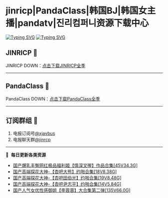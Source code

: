 # jinricp|PandaClass|韩国BJ|韩国女主播|pandatv|진리컴퍼니资源下载中心   
[![Typing SVG](https://readme-typing-svg.herokuapp.com?font=Fira+Code&pause=1000&center=true&vCenter=true&random=true&width=435&lines=所有链接都需要翻墙访问)](https://jinri-cp.neocities.org/free.html)
[![Typing SVG](https://readme-typing-svg.herokuapp.com?font=Fira+Code&pause=1000&center=true&vCenter=true&random=true&width=435&lines=点击进入福利资源下载中心)](https://pandaclass.neocities.org/)
## JINRICP 👋   
JINRICP DOWN：[点击下载JINRICP全季](https://mypikpak.com/s/VODz7HXQoqcX0UrvaXfDtFoPo1)
****
## PandaClass 💯   
PandaClass DOWN：[点击下载PandaClass全季](https://mypikpak.com/s/VOKOTZkoEnkyvCnELVSquM97o1)   
****
## 订阅群组 🔞
1. 电报订阅号[@xjavbus](https://t.me/xjavbus)
2. 电报聊天群[@jinrcp](https://t.me/jinrcp)
**** 
📕 &nbsp;**每日更新各类资源**
<!-- BLOG-POST-LIST:START -->
- [国产爆乳丰臀网红极品福利姬【情深叉喔】作品合集[45V34.3G]](https://fuli.rulel.com/480.html)
- [国产高端探花大神-【杏吧大熊】约啪合集[18V8.38G]](https://fuli.rulel.com/479.html)
- [国产高端探花大神-【杏吧田伯光】约啪合集[19V8.48G]](https://fuli.rulel.com/478.html)
- [国产高端探花大神-【杏吧尹志平】约啪合集[14V5.84G]](https://fuli.rulel.com/477.html)
- [国产人气女优性感御姐【李蓉蓉】大合集第二弹[135V66.0G]](https://fuli.rulel.com/476.html)
<!-- BLOG-POST-LIST:END -->
